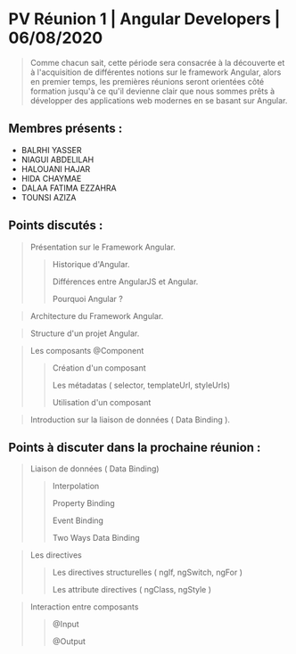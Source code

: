 # PV Réunion 1 | Angular Developers | 06/08/2020

> Comme chacun sait, cette période sera consacrée à la découverte et à l'acquisition de différentes notions sur le framework Angular, alors en premier temps, les premières réunions seront orientées côté formation jusqu'à ce qu'il devienne clair que nous sommes prêts à développer des applications web modernes en se basant sur Angular.

## Membres présents :

- BALRHI YASSER
- NIAGUI ABDELILAH
- HALOUANI HAJAR
- HIDA CHAYMAE
- DALAA FATIMA EZZAHRA
- TOUNSI AZIZA


## Points discutés :

> Présentation sur le Framework Angular.
>> Historique d'Angular.
>>
>> Différences entre AngularJS et Angular.
>>
>> Pourquoi Angular ?

> Architecture du Framework Angular.

> Structure d'un projet Angular.

> Les composants @Component
>> Création d'un composant
>>
>> Les métadatas ( selector, templateUrl, styleUrls)
>>
>> Utilisation d'un composant

> Introduction sur la liaison de données ( Data Binding ).

## Points à discuter dans la prochaine réunion :

> Liaison de données ( Data Binding)
>> Interpolation
>>
>> Property Binding
>>
>> Event Binding
>>
>> Two Ways Data Binding

> Les directives
>> Les directives structurelles ( ngIf, ngSwitch, ngFor )
>>
>> Les attribute directives ( ngClass, ngStyle )

> Interaction entre composants
>> @Input
>>
>> @Output


